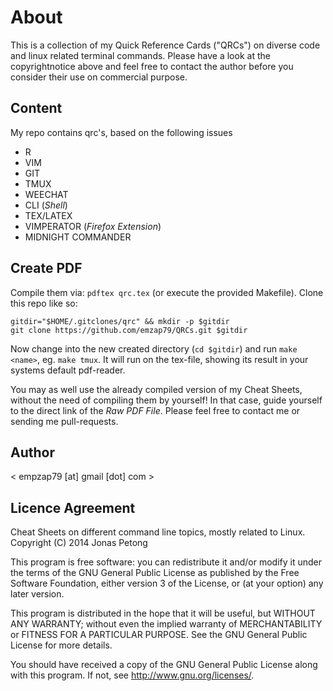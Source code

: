 # About

This is a collection of my Quick Reference Cards ("QRCs") on diverse code and
linux related terminal commands. Please have a look at the copyrightnotice
above and feel free to contact the author before you consider their use on
commercial purpose.

## Content

My repo contains qrc's, based on the following issues

- R
- VIM
- GIT
- TMUX
- WEECHAT
- CLI (*Shell*)
- TEX/LATEX
- VIMPERATOR (*Firefox Extension*)
- MIDNIGHT COMMANDER

## Create PDF

Compile them via: `pdftex qrc.tex` (or execute the provided Makefile). Clone
this repo like so:

    gitdir="$HOME/.gitclones/qrc" && mkdir -p $gitdir
    git clone https://github.com/emzap79/QRCs.git $gitdir

Now change into the new created directory (`cd $gitdir`) and run `make <name>`,
eg. `make tmux`. It will run on the tex-file, showing its result in your
systems default pdf-reader.

You may as well use the already compiled version of my Cheat Sheets, without the need of
compiling them by yourself! In that case, guide yourself to the direct link of
the *Raw PDF File*. Please feel free to contact me or sending me pull-requests.

## Author

< empzap79 [at] gmail [dot] com >

## Licence Agreement

Cheat Sheets on different command line topics, mostly related to Linux.
Copyright (C) 2014 Jonas Petong

This program is free software: you can redistribute it and/or modify it under
the terms of the GNU General Public License as published by the Free Software
Foundation, either version 3 of the License, or (at your option) any later
version.

This program is distributed in the hope that it will be useful, but WITHOUT ANY
WARRANTY; without even the implied warranty of MERCHANTABILITY or FITNESS FOR A
PARTICULAR PURPOSE.  See the GNU General Public License for more details.

You should have received a copy of the GNU General Public License along with
this program.  If not, see <http://www.gnu.org/licenses/>.
